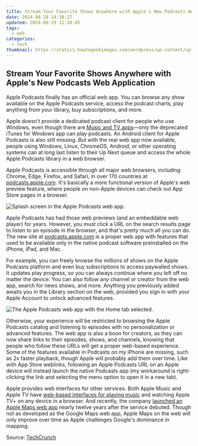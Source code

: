 ```yaml
---
title: Stream Your Favorite Shows Anywhere with Apple's New Podcasts Web Application
date: 2024-08-28 14:38:27
updated: 2024-08-29 11:28:45
tags:
  - web
categories:
  - tech
thumbnail: https://static1.howtogeekimages.com/wordpress/wp-content/uploads/2024/06/a-phone-playing-a-podcast-with-the-apple-podcasts-logo-blurred-in-the-background.jpg
---
```


## Stream Your Favorite Shows Anywhere with Apple's New Podcasts Web Application

Apple Podcasts finally has an official web app. You can browse any show available on the Apple Podcasts service, access the podcast charts, play anything from your library, buy subscriptions, and more.

 Apple doesn't provide a dedicated podcast client for people who use Windows, even though there are [Music and TV apps](https://snapchat-videos.techidaily.com/new-retro-reality-on-snapchat-effortless-video-reversal/)—only the deprecated iTunes for Windows app can play podcasts. An Android client for Apple Podcasts is also still missing. But with the real web app now available, people using Windows, Linux, ChromeOS, Android, or other operating systems can at long last listen to their Up Next queue and access the whole Apple Podcasts library in a web browser.

 Apple Podcasts is accessible through all major web browsers, including Chrome, Edge, Firefox, and Safari, in over 170 countries at [podcasts.apple.com](https://shop-links.co/link/?exclusive=1&publisher%5Fslug=howtogeek&u1=UUhtgUeUpU2005008&article%5Fname=Apple+Podcasts+Now+Has+a+Web+App&article%5Furl=https%3A%2F%2Fwww.howtogeek.com%2Fapple-podcasts-web-app%2F&url=https%3A%2F%2Fpodcasts.apple.com%2Fus%2Fbrowse&ourl=https%3A%2F%2Fpodcasts.apple.com%2F). It's basically a more functional version of Apple's web preview feature, where people on non-Apple devices can check out App Store pages in a browser.

![Splash screen in the Apple Podcasts web app.](https://static1.howtogeekimages.com/wordpress/wp-content/uploads/2024/08/apple-podcasts-web-app-splash-screen.png) 

 Apple Podcasts has had those web previews (and an embeddable web player) for years. However, you must click a URL on the search results page to listen to an episode in the browser, and that's pretty much all you can do. The new site at [podcasts.apple.com](https://shop-links.co/link/?exclusive=1&publisher%5Fslug=howtogeek&u1=UUhtgUeUpU2005008&article%5Fname=Apple+Podcasts+Now+Has+a+Web+App&article%5Furl=https%3A%2F%2Fwww.howtogeek.com%2Fapple-podcasts-web-app%2F&url=https%3A%2F%2Fpodcasts.apple.com%2Fus%2Fbrowse&ourl=https%3A%2F%2Fpodcasts.apple.com%2F) is a proper web app with features that used to be available only in the native podcast software preinstalled on the iPhone, iPad, and Mac.

 For example, you can freely browse the millions of shows on the Apple Podcasts platform and even buy subscriptions to access paywalled shows. It updates play progress, so you can always continue where you left off no matter the device. You can also follow any channel or creator from the web app, search for news shows, and more. Anything you previously added awaits you in the Library section on the web, provided you sign in with your Apple Account to unlock advanced features.

![The Apple Podcasts web app with the Home tab selected.](https://static1.howtogeekimages.com/wordpress/wp-content/uploads/2024/08/apple-podcasts-web-app-home-tab-selected.png) 

 Otherwise, your experience will be restricted to browsing the Apple Podcasts catalog and listening to episodes with no personalization or advanced features. The web app is also a boon for creators, as they can now share links to their episodes, shows, and channels, knowing that people who follow these URLs will get a proper web-based experience. Some of the features available in Podcasts on my iPhone are missing, such as 2x faster playback, though Apple will probably add them over time. Like with App Store weblinks, following an Apple Podcasts URL on an Apple device will instead launch the native Podcasts app (my workaround is right-clicking the link and selecting the menu option to open it in a new tab).

 Apple provides web interfaces for other services. Both Apple Music and Apple TV have [web-based interfaces for playing music](https://extra-skills.techidaily.com/updated-laugh-loom-robotic-deadlines/) and watching Apple TV+ on any device in a browser. And recently, the company [launched an Apple Maps web app](https://android-location-track.techidaily.com/in-2024-top-9-samsung-galaxy-a24-monitoring-apps-for-parental-controls-drfone-by-drfone-virtual-android/) nearly twelve years after the service debuted. Though not as developed as the Google Maps web app, Apple Maps on the web will only improve over time as Apple challenges Google's dominance in mapping.

 Source: [TechCrunch](https://techcrunch.com/2024/08/19/apple-podcasts-on-web-browser/)

<ins class="adsbygoogle"
     style="display:block"
     data-ad-format="autorelaxed"
     data-ad-client="ca-pub-7571918770474297"
     data-ad-slot="1223367746"></ins>



<ins class="adsbygoogle"
     style="display:block"
     data-ad-client="ca-pub-7571918770474297"
     data-ad-slot="8358498916"
     data-ad-format="auto"
     data-full-width-responsive="true"></ins>
